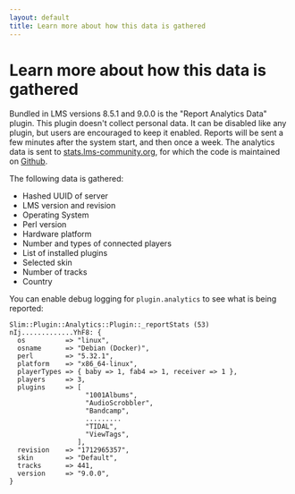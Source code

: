 ```yaml
---
layout: default
title: Learn more about how this data is gathered
---
```


# Learn more about how this data is gathered

Bundled in LMS versions 8.5.1 and 9.0.0 is the "Report Analytics Data" plugin. This plugin doesn't collect personal data. It can be disabled like any plugin, but users are encouraged to keep it enabled. Reports will be sent a few minutes after the system start, and then once a week. The analytics data is sent to [stats.lms-community.org](https://stats.lms-community.org), for which the code is maintained on [Github](https://github.com/LMS-Community/lms-stats-service). 

The following data is gathered:

- Hashed UUID of server
- LMS version and revision
- Operating System
- Perl version
- Hardware platform
- Number and types of connected players
- List of installed plugins
- Selected skin
- Number of tracks
- Country

You can enable debug logging for `plugin.analytics` to see what is being reported:

```
Slim::Plugin::Analytics::Plugin::_reportStats (53) nIj.............YhF8: {
  os          => "linux",
  osname      => "Debian (Docker)",
  perl        => "5.32.1",
  platform    => "x86_64-linux",
  playerTypes => { baby => 1, fab4 => 1, receiver => 1 },
  players     => 3,
  plugins     => [
                   "1001Albums",
                   "AudioScrobbler",
                   "Bandcamp",
                   .........
                   "TIDAL",
                   "ViewTags",
                 ],
  revision    => "1712965357",
  skin        => "Default",
  tracks      => 441,
  version     => "9.0.0",
}
```
